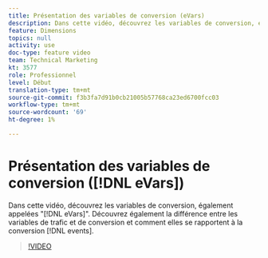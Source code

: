 ```yaml
---
title: Présentation des variables de conversion (eVars)
description: Dans cette vidéo, découvrez les variables de conversion, également appelées "eVars". Découvrez également la différence entre les variables de trafic et de conversion et comment elles se rapportent aux événements de conversion.
feature: Dimensions
topics: null
activity: use
doc-type: feature video
team: Technical Marketing
kt: 3577
role: Professionnel
level: Début
translation-type: tm+mt
source-git-commit: f3b3fa7d91b0cb21005b57768ca23ed6700fcc03
workflow-type: tm+mt
source-wordcount: '69'
ht-degree: 1%

---
```



# Présentation des variables de conversion ([!DNL eVars])

Dans cette vidéo, découvrez les variables de conversion, également appelées &quot;[!DNL eVars]&quot;. Découvrez également la différence entre les variables de trafic et de conversion et comment elles se rapportent à la conversion [!DNL events].

>[!VIDEO](https://video.tv.adobe.com/v/28759/?quality=12)

